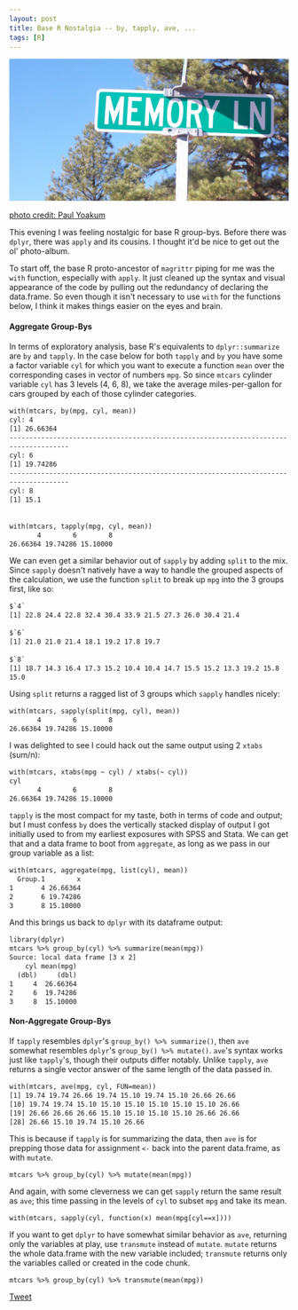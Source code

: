 ```yaml
---
layout: post
title: Base R Nostalgia -- by, tapply, ave, ...
tags: [R]
---
```


![](/images/memory_lane.jpg)

<a href='https://www.flickr.com/photos/38302410@N04/3522676990'>photo credit: Paul Yoakum</a>

This evening I was feeling nostalgic for base R group-bys. Before there was `dplyr`, there was `apply` and its cousins. I thought it'd be nice to get out the ol' photo-album. 

To start off, the base R proto-ancestor of `magrittr` piping for me was the `with` function, especially with `apply`. It just cleaned up the
syntax and visual appearance of the code by pulling out the redundancy of declaring the data.frame. So even though it isn't necessary to use `with` for the
functions below, I think it makes things easier on the eyes and brain.


#### Aggregate Group-Bys

In terms of exploratory analysis, base R's equivalents to `dplyr::summarize` are `by` and `tapply`. In the case below for both `tapply` and `by` you have some a factor variable `cyl` for which you want to execute a function `mean` over the corresponding cases in vector of numbers `mpg`. So since `mtcars` cylinder variable `cyl` has 3 levels (4, 6, 8), we take the average miles-per-gallon for cars grouped by each of those cylinder categories. 

    with(mtcars, by(mpg, cyl, mean))
    cyl: 4
    [1] 26.66364
    ------------------------------------------------------------------------------------- 
    cyl: 6
    [1] 19.74286
    ------------------------------------------------------------------------------------- 
    cyl: 8
    [1] 15.1
    
    
    with(mtcars, tapply(mpg, cyl, mean))
           4        6        8 
    26.66364 19.74286 15.10000 


We can even get a similar behavior out of `sapply` by adding `split` to the mix. Since `sapply` doesn't natively have a way to handle the grouped aspects of the calculation, we use the function `split` to break up `mpg` into the 3 groups first, like so: 

    $`4`
    [1] 22.8 24.4 22.8 32.4 30.4 33.9 21.5 27.3 26.0 30.4 21.4

    $`6`
    [1] 21.0 21.0 21.4 18.1 19.2 17.8 19.7

    $`8`
    [1] 18.7 14.3 16.4 17.3 15.2 10.4 10.4 14.7 15.5 15.2 13.3 19.2 15.8 15.0


Using `split` returns a ragged list of 3 groups which `sapply` handles nicely:
    
    with(mtcars, sapply(split(mpg, cyl), mean))
           4        6        8 
    26.66364 19.74286 15.10000 


I was delighted to see I could hack out the same output using 2 `xtabs` (sum/n):

    with(mtcars, xtabs(mpg ~ cyl) / xtabs(~ cyl))     
    cyl
           4        6        8 
    26.66364 19.74286 15.10000 


`tapply` is the most compact for my taste, both in terms of code and output; but I must confess `by` does the vertically stacked display of output I got initially used to from my earliest exposures with SPSS and Stata. We can get that and a data frame to boot from `aggregate`, as long as we pass in our group variable as a list:

    with(mtcars, aggregate(mpg, list(cyl), mean))
      Group.1        x
    1       4 26.66364
    2       6 19.74286
    3       8 15.10000

And this brings us back to `dplyr` with its dataframe output:

    library(dplyr)
    mtcars %>% group_by(cyl) %>% summarize(mean(mpg))
    Source: local data frame [3 x 2]
        cyl mean(mpg)
      (dbl)     (dbl)
    1     4  26.66364
    2     6  19.74286
    3     8  15.10000



#### Non-Aggregate Group-Bys

If `tapply` resembles `dplyr`'s `group_by() %>% summarize()`, then `ave` somewhat resembles `dplyr`'s `group_by() %>% mutate()`. `ave`'s syntax works just like `tapply`'s, though their outputs differ notably. Unlike `tapply`, `ave` returns a single vector answer of the same length of the data passed in. 

    with(mtcars, ave(mpg, cyl, FUN=mean))
    [1] 19.74 19.74 26.66 19.74 15.10 19.74 15.10 26.66 26.66
    [10] 19.74 19.74 15.10 15.10 15.10 15.10 15.10 15.10 26.66
    [19] 26.66 26.66 26.66 15.10 15.10 15.10 15.10 26.66 26.66
    [28] 26.66 15.10 19.74 15.10 26.66


This is because if `tapply` is for summarizing the data, then `ave` is for prepping those data for assignment `<-` back into the parent data.frame, as with `mutate`. 
  
    
    mtcars %>% group_by(cyl) %>% mutate(mean(mpg))

And again, with some cleverness we can get `sapply` return the same result as `ave`; this time passing in the levels of `cyl` to subset `mpg` and take its mean.

    with(mtcars, sapply(cyl, function(x) mean(mpg[cyl==x])))


If you want to get `dplyr` to have somewhat similar behavior as `ave`, returning only the variables at play, use `transmute` instead of `mutate`. `mutate` returns the whole data.frame with the new variable included; `transmute` returns only the variables called or created in the code chunk.
    
    mtcars %>% group_by(cyl) %>% transmute(mean(mpg))    
    
<a href="https://twitter.com/share" class="twitter-share-button" data-via="data_steve" data-size="large" data-hashtags="rstats,datascience,munging" data-dnt="true">Tweet</a>
